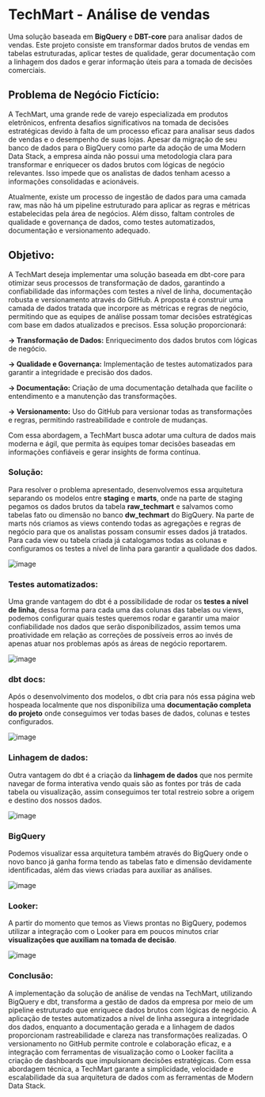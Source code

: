 # TechMart - Análise de vendas
Uma solução baseada em **BigQuery** e **DBT-core** para analisar dados de vendas. Este projeto consiste em transformar dados brutos de vendas em tabelas estruturadas, aplicar testes de qualidade, gerar documentação com a linhagem dos dados e gerar informação úteis para a tomada de decisões comerciais.

## Problema de Negócio Fictício:
A TechMart, uma grande rede de varejo especializada em produtos eletrônicos, enfrenta desafios significativos na tomada de decisões estratégicas devido à falta de um processo eficaz para analisar seus dados de vendas e o desempenho de suas lojas. Apesar da migração de seu banco de dados para o BigQuery como parte da adoção de uma Modern Data Stack, a empresa ainda não possui uma metodologia clara para transformar e enriquecer os dados brutos com lógicas de negócio relevantes. Isso impede que os analistas de dados tenham acesso a informações consolidadas e acionáveis.

Atualmente, existe um processo de ingestão de dados para uma camada raw, mas não há um pipeline estruturado para aplicar as regras e métricas estabelecidas pela área de negócios. Além disso, faltam controles de qualidade e governança de dados, como testes automatizados, documentação e versionamento adequado.

## Objetivo:
A TechMart deseja implementar uma solução baseada em dbt-core para otimizar seus processos de transformação de dados, garantindo a confiabilidade das informações com testes a nível de linha, documentação robusta e versionamento através do GitHub. A proposta é construir uma camada de dados tratada que incorpore as métricas e regras de negócio, permitindo que as equipes de análise possam tomar decisões estratégicas com base em dados atualizados e precisos. Essa solução proporcionará:

**-> Transformação de Dados:** Enriquecimento dos dados brutos com lógicas de negócio.

**-> Qualidade e Governança:** Implementação de testes automatizados para garantir a integridade e precisão dos dados.

**-> Documentação:** Criação de uma documentação detalhada que facilite o entendimento e a manutenção das transformações.

**-> Versionamento:** Uso do GitHub para versionar todas as transformações e regras, permitindo rastreabilidade e controle de mudanças.

Com essa abordagem, a TechMart busca adotar uma cultura de dados mais moderna e ágil, que permita às equipes tomar decisões baseadas em informações confiáveis e gerar insights de forma contínua.

### Solução:
Para resolver o problema apresentado, desenvolvemos essa arquitetura separando os modelos entre **staging** e **marts**, onde na parte de staging pegamos os dados brutos da tabela **raw_techmart** e salvamos como tabelas fato ou dimensão no banco **dw_techmart** do BigQuery. Na parte de marts nós criamos as views contendo todas as agregações e regras de negócio para que os analistas possam consumir esses dados já tratados. Para cada view ou tabela criada já catalogamos todas as colunas e configuramos os testes a nível de linha para garantir a qualidade dos dados.

![image](https://github.com/user-attachments/assets/9b117abe-4516-4d78-ab50-86747bcfa474)


### Testes automatizados:
Uma grande vantagem do dbt é a possibilidade de rodar os **testes a nível de linha**, dessa forma para cada uma das colunas das tabelas ou views, podemos configurar quais testes queremos rodar e garantir uma maior confiabilidade nos dados que serão disponibilizados, assim temos uma proatividade em relação as correções de possíveis erros ao invés de apenas atuar nos problemas após as áreas de negócio reportarem.

![image](https://github.com/user-attachments/assets/abe01557-f67d-49cc-8ef9-de758de33b63)


### dbt docs:
Após o desenvolvimento dos modelos, o dbt cria para nós essa página web hospeada localmente que nos disponibiliza uma **documentação completa do projeto** onde conseguimos ver todas bases de dados, colunas e testes configurados.

![image](https://github.com/user-attachments/assets/bb621c7f-9eb7-4d9c-84fb-7845234fd830)


### Linhagem de dados:
Outra vantagem do dbt é a criação da **linhagem de dados** que nos permite navegar de forma interativa vendo quais são as fontes por trás de cada tabela ou visualização, assim conseguimos ter total restreio sobre a origem e destino dos nossos dados.

![image](https://github.com/user-attachments/assets/f8534e5f-cb8f-4a1f-a22c-21337a2daf60)


### BigQuery
Podemos visualizar essa arquitetura também através do BigQuery onde o novo banco já ganha forma tendo as tabelas fato e dimensão devidamente identificadas, além das views criadas para auxiliar as análises.

![image](https://github.com/user-attachments/assets/52fa6e92-c2ea-42c4-acf9-9a4890e7bbbe)


### Looker:
A partir do momento que temos as Views prontas no BigQuery, podemos utilizar a integração com o Looker para em poucos minutos criar **visualizações que auxiliam na tomada de decisão**.

![image](https://github.com/user-attachments/assets/eb7536f6-0ac9-48d8-a311-604780ff78db)


### Conclusão:
A implementação da solução de análise de vendas na TechMart, utilizando BigQuery e dbt, transforma a gestão de dados da empresa por meio de um pipeline estruturado que enriquece dados brutos com lógicas de negócio. A aplicação de testes automatizados a nível de linha assegura a integridade dos dados, enquanto a documentação gerada e a linhagem de dados proporcionam rastreabilidade e clareza nas transformações realizadas. O versionamento no GitHub permite controle e colaboração eficaz, e a integração com ferramentas de visualização como o Looker facilita a criação de dashboards que impulsionam decisões estratégicas. Com essa abordagem técnica, a TechMart garante a simplicidade, velocidade e escalabilidade da sua arquitetura de dados com as ferramentas de Modern Data Stack.

